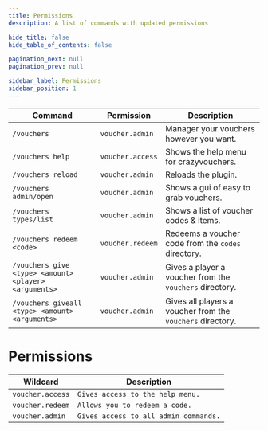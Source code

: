 ```yaml
---
title: Permissions
description: A list of commands with updated permissions

hide_title: false
hide_table_of_contents: false

pagination_next: null
pagination_prev: null

sidebar_label: Permissions
sidebar_position: 1
---
```

| Command                                               | Permission       | Description                                                |
|-------------------------------------------------------|------------------|------------------------------------------------------------|
| `/vouchers`                                           | `voucher.admin`  | Manager your vouchers however you want.                    |
| `/vouchers help`                                      | `voucher.access` | Shows the help menu for crazyvouchers.                     |
| `/vouchers reload`                                    | `voucher.admin`  | Reloads the plugin.                                        |
| `/vouchers admin/open`                                | `voucher.admin`  | Shows a gui of easy to grab vouchers.                      |
| `/vouchers types/list`                                | `voucher.admin`  | Shows a list of voucher codes & items.                     |
| `/vouchers redeem <code>`                             | `voucher.redeem` | Redeems a voucher code from the `codes` directory.         |
| `/vouchers give <type> <amount> <player> <arguments>` | `voucher.admin`  | Gives a player a voucher from the `vouchers` directory.    |
| `/vouchers giveall <type> <amount> <arguments>`       | `voucher.admin`  | Gives all players a voucher from the `vouchers` directory. |

# Permissions

| Wildcard         | Description                           |
|------------------|---------------------------------------|
| `voucher.access` | `Gives access to the help menu.`      |
| `voucher.redeem` | `Allows you to redeem a code.`        |
| `voucher.admin`  | `Gives access to all admin commands.` |